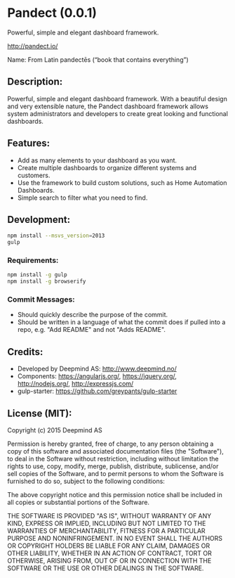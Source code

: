 # Pandect (0.0.1)
Powerful, simple and elegant dashboard framework.

http://pandect.io/

Name: From Latin pandectēs (“book that contains everything”)

## Description:

Powerful, simple and elegant dashboard framework. With a beautiful design and very extensible nature, 
the Pandect dashboard framework allows system administrators and developers to create great looking
and functional dashboards.

## Features:

- Add as many elements to your dashboard as you want.
- Create multiple dashboards to organize different systems and customers.
- Use the framework to build custom solutions, such as Home Automation Dashboards.
- Simple search to filter what you need to find.

## Development:

```sh
npm install --msvs_version=2013
gulp
```

### Requirements:

```sh
npm install -g gulp
npm install -g browserify
```

### Commit Messages:

- Should quickly describe the purpose of the commit.
- Should be written in a language of what the commit does if pulled into a repo, e.g. "Add README" and not "Adds README".

## Credits:
- Developed by Deepmind AS: http://www.deepmind.no/
- Components: https://angularjs.org/, https://jquery.org/, http://nodejs.org/, http://expressjs.com/
- gulp-starter: https://github.com/greypants/gulp-starter

## License (MIT):

Copyright (c) 2015 Deepmind AS

Permission is hereby granted, free of charge, to any person obtaining a copy
of this software and associated documentation files (the "Software"), to deal
in the Software without restriction, including without limitation the rights
to use, copy, modify, merge, publish, distribute, sublicense, and/or sell
copies of the Software, and to permit persons to whom the Software is
furnished to do so, subject to the following conditions:

The above copyright notice and this permission notice shall be included in all
copies or substantial portions of the Software.

THE SOFTWARE IS PROVIDED "AS IS", WITHOUT WARRANTY OF ANY KIND, EXPRESS OR
IMPLIED, INCLUDING BUT NOT LIMITED TO THE WARRANTIES OF MERCHANTABILITY,
FITNESS FOR A PARTICULAR PURPOSE AND NONINFRINGEMENT. IN NO EVENT SHALL THE
AUTHORS OR COPYRIGHT HOLDERS BE LIABLE FOR ANY CLAIM, DAMAGES OR OTHER
LIABILITY, WHETHER IN AN ACTION OF CONTRACT, TORT OR OTHERWISE, ARISING FROM,
OUT OF OR IN CONNECTION WITH THE SOFTWARE OR THE USE OR OTHER DEALINGS IN THE
SOFTWARE.